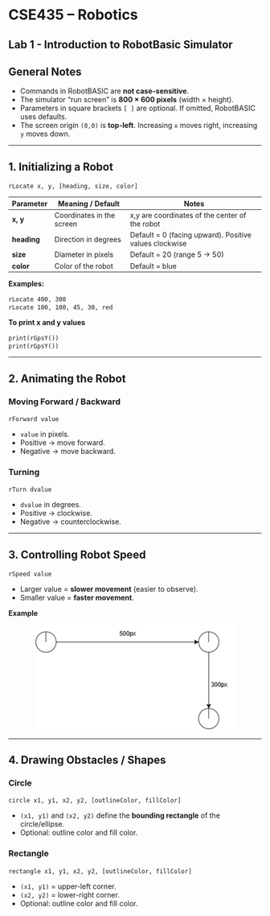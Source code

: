 # CSE435 – Robotics  
## Lab 1 - Introduction to RobotBasic Simulator

## General Notes

- Commands in RobotBASIC are **not case-sensitive**.  
- The simulator “run screen” is **800 × 600 pixels** (width × height).  
- Parameters in square brackets `[ ]` are optional. If omitted, RobotBASIC uses defaults.  
- The screen origin `(0,0)` is **top-left**. Increasing `x` moves right, increasing `y` moves down.  

---

## 1. Initializing a Robot

```basic
rLocate x, y, [heading, size, color]
```

| Parameter | Meaning / Default | Notes |
|-----------|-------------------|-------|
| **x, y** | Coordinates in the screen | x,y are coordinates of the center of the robot |
| **heading** | Direction in degrees | Default = 0 (facing upward). Positive values clockwise |
| **size** | Diameter in pixels | Default = 20 (range 5 → 50) |
| **color** | Color of the robot | Default = blue |

**Examples:**
```basic
rLocate 400, 300
rLocate 100, 100, 45, 30, red
```

**To print x and y values**
```basic
print(rGpsY())
print(rGpsY())
```

---

## 2. Animating the Robot

### Moving Forward / Backward
```basic
rForward value
```
- `value` in pixels.  
- Positive → move forward.  
- Negative → move backward.  

### Turning
```basic
rTurn dvalue
```
- `dvalue` in degrees.  
- Positive → clockwise.  
- Negative → counterclockwise.  

---

## 3. Controlling Robot Speed

```basic
rSpeed value
```

- Larger value = **slower movement** (easier to observe).  
- Smaller value = **faster movement**.  

**Example**  
<p style="text-align: center">
  <img src="assets/example1.1.png" alt="lab1 example" width="400"/>
</p>

---

## 4. Drawing Obstacles / Shapes

### Circle
```basic
circle x1, y1, x2, y2, [outlineColor, fillColor]
```
- `(x1, y1)` and `(x2, y2)` define the **bounding rectangle** of the circle/ellipse.  
- Optional: outline color and fill color.  

### Rectangle
```basic
rectangle x1, y1, x2, y2, [outlineColor, fillColor]
```
- `(x1, y1)` = upper-left corner.  
- `(x2, y2)` = lower-right corner.  
- Optional: outline color and fill color.  
